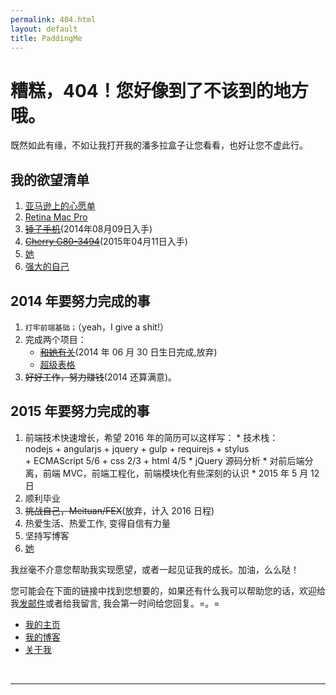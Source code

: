 ```yaml
---
permalink: 404.html
layout: default
title: PaddingMe
---
```

# 糟糕，404！您好像到了不该到的地方哦。

既然如此有缘，不如让我打开我的潘多拉盒子让您看看，也好让您不虚此行。


## 我的欲望清单
  1. [亚马逊上的心愿单](http://www.amazon.cn/registry/wishlist/3N62ZPTDUYLZE/ref=cm_wl_act_vv?_encoding=UTF8&reveal=&visitor-view=1)
  2. [Retina Mac Pro](http://store.apple.com/cn-k12/buy-mac/macbook-pro?product=ME866CH/A&step=config)
  3. <del>[锤子手机](http://www.smartisan.cn/)</del>(2014年08月09日入手)
  4. <del>[Cherry G80-3494](http://item.jd.com/372399.html)</del>(2015年04月11日入手)
  4. [她]("你在哪儿呢，我等你很久了!")
  5. [强大的自己]("我还在努力，请你相信，我正在努力变得强大！")

## 2014 年要努力完成的事
  1. ``打牢前端基础；``（yeah，I give a shit!）
  2. 完成两个项目：
     * <del>[和她有关]("虽咫尺天涯，但请君入瓮。")</del>(2014 年 06 月 30 日生日完成,放弃)
     * [超级表格](http://supertable.me "我要一个人做完它，想想很害怕")
  3. <del>好好工作，努力赚钱</del>(2014 还算满意)。

## 2015 年要努力完成的事
  1. 前端技术快速增长，希望 2016 年的简历可以这样写：
    * 技术栈：<br>nodejs + angularjs + jquery + gulp + requirejs + stylus <br>+ ECMAScript 5/6 + css 2/3 + html 4/5
    * jQuery 源码分析
    * 对前后端分离，前端 MVC，前端工程化，前端模块化有些深刻的认识
    *  2015 年 5 月 12 日
  2. 顺利毕业
  3. <del>挑战自己，Meituan/FEX</del>(放弃，计入 2016 日程)
  4. 热爱生活、热爱工作, 变得自信有力量
  5. 坚持写博客
  6. [她]("还差一点点，还要努力一点点，还需要一个更合适的机会。")

我丝毫不介意您帮助我实现愿望，或者一起见证我的成长。加油，么么哒！

您可能会在下面的链接中找到您想要的，如果还有什么我可以帮助您的话，欢迎给我<a href="mailto:padding4me@gmail.com">发邮件</a>或者给我留言, 我会第一时间给您回复。=。=


* [我的主页](/ "PaddingMe")
* [我的博客](/blog "padding.me/blog")
* [关于我](/about.html "padding.me/about.html")

<br>
<hr>


<!-- UY BEGIN -->
<div id="uyan_frame"></div>
<script type="text/javascript" src="http://v2.uyan.cc/code/uyan.js?uid=1948668"></script>
<!-- UY END -->
